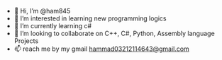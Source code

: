 - 👋 Hi, I’m @ham845
- 👀 I’m interested in learning new programming logics
- 🌱 I’m currently learning c#
- 💞️ I’m looking to collaborate on C++, C#, Python, Assembly language Projects
- 📫 reach me by my gmail hammad03212114643@gmail.com

<!---
ham845/ham845 is a ✨ special ✨ repository because its `README.md` (this file) appears on your GitHub profile.
You can click the Preview link to take a look at your changes.
--->
